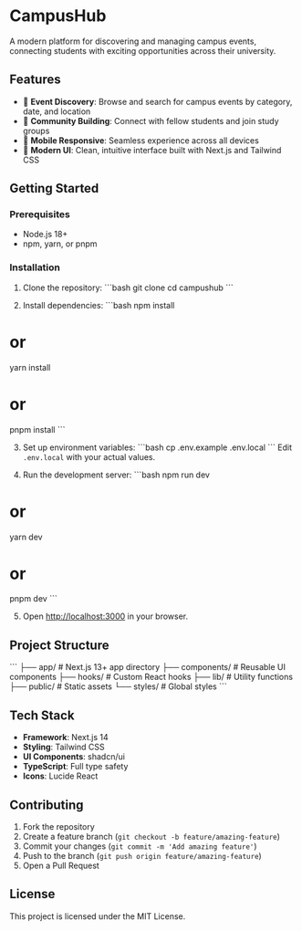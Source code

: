 # CampusHub

A modern platform for discovering and managing campus events, connecting students with exciting opportunities across their university.

## Features

- 🎯 **Event Discovery**: Browse and search for campus events by category, date, and location
- 👥 **Community Building**: Connect with fellow students and join study groups
- 📱 **Mobile Responsive**: Seamless experience across all devices
- 🎨 **Modern UI**: Clean, intuitive interface built with Next.js and Tailwind CSS

## Getting Started

### Prerequisites

- Node.js 18+ 
- npm, yarn, or pnpm

### Installation

1. Clone the repository:
\`\`\`bash
git clone <repository-url>
cd campushub
\`\`\`

2. Install dependencies:
\`\`\`bash
npm install
# or
yarn install
# or
pnpm install
\`\`\`

3. Set up environment variables:
\`\`\`bash
cp .env.example .env.local
\`\`\`
Edit `.env.local` with your actual values.

4. Run the development server:
\`\`\`bash
npm run dev
# or
yarn dev
# or
pnpm dev
\`\`\`

5. Open [http://localhost:3000](http://localhost:3000) in your browser.

## Project Structure

\`\`\`
├── app/                 # Next.js 13+ app directory
├── components/          # Reusable UI components
├── hooks/              # Custom React hooks
├── lib/                # Utility functions
├── public/             # Static assets
└── styles/             # Global styles
\`\`\`

## Tech Stack

- **Framework**: Next.js 14
- **Styling**: Tailwind CSS
- **UI Components**: shadcn/ui
- **TypeScript**: Full type safety
- **Icons**: Lucide React

## Contributing

1. Fork the repository
2. Create a feature branch (`git checkout -b feature/amazing-feature`)
3. Commit your changes (`git commit -m 'Add amazing feature'`)
4. Push to the branch (`git push origin feature/amazing-feature`)
5. Open a Pull Request

## License

This project is licensed under the MIT License.
